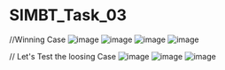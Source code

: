 # SIMBT_Task_03
//Winning Case
![image](https://user-images.githubusercontent.com/109038021/227555908-e6e83d5c-dd3d-45b3-b029-45b603c1f315.png)
![image](https://user-images.githubusercontent.com/109038021/227556067-a6867684-809f-4afe-a081-8fb1e84daddc.png)
![image](https://user-images.githubusercontent.com/109038021/227556222-1de7f1d8-9980-4c34-8ff6-0ec987f1ca32.png)
![image](https://user-images.githubusercontent.com/109038021/227556336-453147fb-d71c-4301-b6da-725165ba2d0e.png)

// Let's Test the loosing Case
![image](https://user-images.githubusercontent.com/109038021/227556623-2498b869-0f57-4111-a07b-86d06782e13a.png)
![image](https://user-images.githubusercontent.com/109038021/227556840-593ab70c-4646-4360-a650-58d41d12eeda.png)
![image](https://user-images.githubusercontent.com/109038021/227558012-6ae249e1-061a-4022-9d90-e6ab76497ea4.png)
